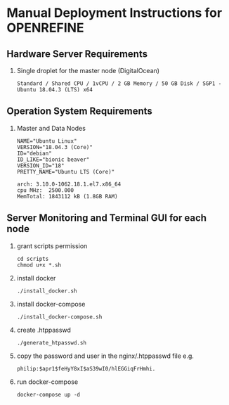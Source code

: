# Manual Deployment Instructions for OPENREFINE #

## Hardware Server Requirements ##
1. Single droplet for the master node (DigitalOcean)
    ```
    Standard / Shared CPU / 1vCPU / 2 GB Memory / 50 GB Disk / SGP1 - Ubuntu 18.04.3 (LTS) x64
    ```

## Operation System Requirements ##
1. Master and Data Nodes
    ```
    NAME="Ubuntu Linux"
    VERSION="18.04.3 (Core)"
    ID="debian"
    ID_LIKE="bionic beaver"
    VERSION_ID="18"
    PRETTY_NAME="Ubuntu LTS (Core)"

    arch: 3.10.0-1062.18.1.el7.x86_64
    cpu MHz:  2500.000 
    MemTotal: 1843112 kB (1.8GB RAM)
    ```
## Server Monitoring and Terminal GUI for each node ##

1. grant scripts permission 
    ```
    cd scripts
    chmod u+x *.sh
    ```

1. install docker
    ```
    ./install_docker.sh
    ```

1. install docker-compose
    ```
    ./install_docker-compose.sh
    ```

1. create .htppasswd
    ```
    ./generate_htpasswd.sh
    ```

1. copy the password and user in the nginx/.htppasswd file
    e.g.
    ```
    philip:$apr1$feHyY8xI$aS39wI0/hlEGGiqFrHmhi.
    ```

1. run docker-compose
    ```
    docker-compose up -d
    ```